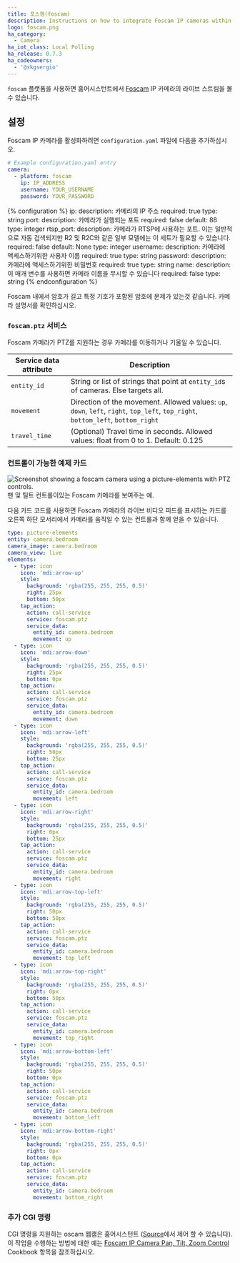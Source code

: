```yaml
---
title: 포스캠(foscam)
description: Instructions on how to integrate Foscam IP cameras within Home Assistant.
logo: foscam.png
ha_category:
  - Camera
ha_iot_class: Local Polling
ha_release: 0.7.3
ha_codeowners:
  - '@skgsergio'
---
```


`foscam` 플랫폼을 사용하면 홈어시스턴트에서 [Foscam](https://www.foscam.com) IP 카메라의 라이브 스트림을 볼 수 있습니다.

## 설정

Foscam IP 카메라를 활성화하려면 `configuration.yaml` 파일에 다음을 추가하십시오.

```yaml
# Example configuration.yaml entry
camera:
  - platform: foscam
    ip: IP_ADDRESS
    username: YOUR_USERNAME
    password: YOUR_PASSWORD
```

{% configuration %}
ip:
  description: 카메라의 IP 주소
  required: true
  type: string
port:
  description: 카메라가 실행되는 포트
  required: false
  default: 88
  type: integer
rtsp_port:
  description: 카메라가 RTSP에 사용하는 포트.  이는 일반적으로 자동 검색되지만 R2 및 R2C와 같은 일부 모델에는 이 세트가 필요할 수 있습니다.
  required: false
  default: None
  type: integer
username:
  description: 카메라에 액세스하기위한 사용자 이름
  required: true
  type: string
password:
  description: 카메라에 액세스하기위한 비밀번호
  required: true
  type: string
name:
  description: 이 매개 변수를 사용하면 카메라 이름을 무시할 수 있습니다
  required: false
  type: string
{% endconfiguration %}

<div class='note'>
Foscam 내에서 암호가 길고 특정 기호가 포함된 암호에 문제가 있는것 같습니다. 카메라 설명서를 확인하십시오.
</div>

### `foscam.ptz` 서비스

Foscam 카메라가 PTZ를 지원하는 경우 카메라를 이동하거나 기울일 수 있습니다.

| Service data attribute | Description |
| -----------------------| ----------- |
| `entity_id` | String or list of strings that point at `entity_id`s of cameras. Else targets all. |
| `movement` | 	Direction of the movement. Allowed values: `up`, `down`, `left`, `right`, `top_left`, `top_right`, `bottom_left`, `bottom_right` |
| `travel_time` | (Optional) Travel time in seconds. Allowed values: float from 0 to 1. Default: 0.125 |

### 컨트롤이 가능한 예제 카드

<p class='img'>
  <img src='/images/integrations/foscam/example-card.png' alt='Screenshot showing a foscam camera using a picture-elements with PTZ controls.'>
  팬 및 틸트 컨트롤이있는 Foscam 카메라를 보여주는 예.
</p>


다음 카드 코드를 사용하면 Foscam 카메라의 라이브 비디오 피드를 표시하는 카드를 오른쪽 하단 모서리에서 카메라를 움직일 수 있는 컨트롤과 함께 얻을 수 있습니다.

```yaml
type: picture-elements
entity: camera.bedroom
camera_image: camera.bedroom
camera_view: live
elements:
  - type: icon
    icon: 'mdi:arrow-up'
    style:
      background: 'rgba(255, 255, 255, 0.5)'
      right: 25px
      bottom: 50px
    tap_action:
      action: call-service
      service: foscam.ptz
      service_data:
        entity_id: camera.bedroom
        movement: up
  - type: icon
    icon: 'mdi:arrow-down'
    style:
      background: 'rgba(255, 255, 255, 0.5)'
      right: 25px
      bottom: 0px
    tap_action:
      action: call-service
      service: foscam.ptz
      service_data:
        entity_id: camera.bedroom
        movement: down
  - type: icon
    icon: 'mdi:arrow-left'
    style:
      background: 'rgba(255, 255, 255, 0.5)'
      right: 50px
      bottom: 25px
    tap_action:
      action: call-service
      service: foscam.ptz
      service_data:
        entity_id: camera.bedroom
        movement: left
  - type: icon
    icon: 'mdi:arrow-right'
    style:
      background: 'rgba(255, 255, 255, 0.5)'
      right: 0px
      bottom: 25px
    tap_action:
      action: call-service
      service: foscam.ptz
      service_data:
        entity_id: camera.bedroom
        movement: right
  - type: icon
    icon: 'mdi:arrow-top-left'
    style:
      background: 'rgba(255, 255, 255, 0.5)'
      right: 50px
      bottom: 50px
    tap_action:
      action: call-service
      service: foscam.ptz
      service_data:
        entity_id: camera.bedroom
        movement: top_left
  - type: icon
    icon: 'mdi:arrow-top-right'
    style:
      background: 'rgba(255, 255, 255, 0.5)'
      right: 0px
      bottom: 50px
    tap_action:
      action: call-service
      service: foscam.ptz
      service_data:
        entity_id: camera.bedroom
        movement: top_right
  - type: icon
    icon: 'mdi:arrow-bottom-left'
    style:
      background: 'rgba(255, 255, 255, 0.5)'
      right: 50px
      bottom: 0px
    tap_action:
      action: call-service
      service: foscam.ptz
      service_data:
        entity_id: camera.bedroom
        movement: bottom_left
  - type: icon
    icon: 'mdi:arrow-bottom-right'
    style:
      background: 'rgba(255, 255, 255, 0.5)'
      right: 0px
      bottom: 0px
    tap_action:
      action: call-service
      service: foscam.ptz
      service_data:
        entity_id: camera.bedroom
        movement: bottom_right
```

### 추가 CGI 명령

CGI 명령을 지원하는 oscam 웹캠은 홈어시스턴트 ([Source](http://www.ipcamcontrol.net/files/Foscam%20IPCamera%20CGI%20User%20Guide-V1.0.4.pdf)에서 제어 할 수 있습니다). 이 작업을 수행하는 방법에 대한 예는 [Foscam IP Camera Pan, Tilt, Zoom Control](/cookbook/foscam_away_mode_PTZ/) Cookbook 항목을 참조하십시오.